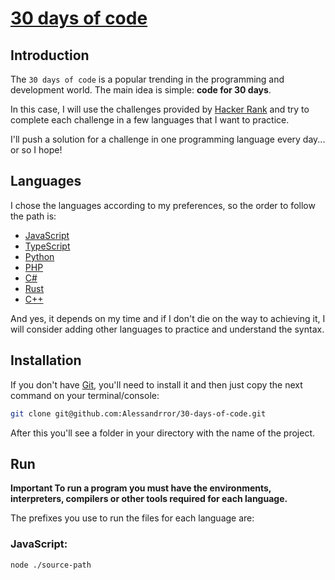 # [30 days of code](https://www.hackerrank.com/domains/tutorials/30-days-of-code)

## Introduction

The `30 days of code` is a popular trending in the programming and development world. The main idea is simple: <b>code for 30 days</b>.

In this case, I will use the challenges provided by [Hacker Rank](https://www.hackerrank.com/) and try to complete each challenge in a few languages ​​that I want to practice.

I'll push a solution for a challenge in one programming language every day... or so I hope!

## Languages

I chose the languages ​​according to my preferences, so the order to follow the path is:

- [JavaScript](https://developer.mozilla.org/en-US/docs/Web/JavaScript)
- [TypeScript](https://www.typescriptlang.org/)
- [Python](https://www.python.org/)
- [PHP](https://www.php.net/)
- [C#](https://learn.microsoft.com/en-us/dotnet/csharp/)
- [Rust](https://www.rust-lang.org/)
- [C++](https://cplusplus.com/)
<!-- - [Bash](https://www.gnu.org/software/bash/) -->
<!-- - [Ruby](https://www.ruby-lang.org/) -->
<!-- - [Java](https://www.java.com/) -->
<!-- - [C](https://www.learn-c.org/) -->

And yes, it depends on my time and if I don't die on the way to achieving it, I will consider adding other languages ​​to practice and understand the syntax.

## Installation

If you don't have [Git](https://git-scm.com/), you'll need to install it and then just copy the next command on your terminal/console:

```sh
git clone git@github.com:Alessandrror/30-days-of-code.git
```

After this you'll see a folder in your directory with the name of the project.

## Run

**Important To run a program you must have the environments, interpreters, compilers or other tools required for each language.**

The prefixes you use to run the files for each language are:

### JavaScript:

```sh
node ./source-path
```

<!-- ### TypeScript:

```sh
npx ts-node ./source-path
```

### Python:

```sh
python3 ./source-path
```

### PHP:

```sh
php ./source-path
```

### C#:

Create:

```sh
dotnet new console -o ./source-path
```
Run:

```sh
dotnet run --project ./source-path
```

### Rust:

Compile:

```sh
rustc ./source-path
```

Run:

```sh
./source-path
```

### Ruby:

```sh
ruby ./source-path
```

### Bash:

```sh
sh ./source-path
```

### C++:

```sh
g++ -o ./new-file-name ./source-path
``` -->